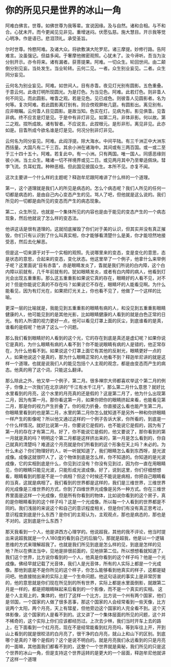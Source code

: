 # 你的所见只是世界的冰山一角

阿难白佛言。世尊。如佛世尊为我等辈。宣说因缘。及与自然。诸和合相。与不和合。心犹未开。而今更闻见见非见。重增迷闷。伏愿弘慈。施大慧目。开示我等觉心明净。作是语已。悲泪顶礼。承受圣旨。

尔时世尊。怜愍阿难。及诸大众。将欲敷演大陀罗尼。诸三摩提。妙修行路。告阿难言。汝虽强记。但益多闻。于奢摩他微密观照。心犹未了。汝今谛听。吾当为汝分别开示。亦令将来。诸有漏者。获菩提果。阿难。一切众生。轮回世间。由二颠倒分别见妄。当处发生。当业轮转。云何二见。一者。众生别业妄见。二者。众生同分妄见。

云何名为别业妄见。阿难。如世间人。目有赤眚。夜见灯光别有圆影。五色重叠。于意云何。此夜灯明所现圆光。为是灯色。为当见色。阿难。此若灯色。则非眚人何不同见。而此圆影。唯眚之观。若是见色。见已成色。则彼眚人见圆影者。名为何等。复次阿难。若此圆影离灯别有。则合傍观屏帐几筵。有圆影出。离见别有。应非眼瞩。云何眚人目见圆影。是故当知。色实在灯。见病为影。影见俱眚。见眚非病。终不应言是灯是见。于是中有非灯非见。如第二月。非体非影。何以故。第二之观。捏所成故。诸有智者。不应说言。此捏根元。是形非形。离见非见。此亦如是。目眚所成今欲名谁是灯是见。何况分别非灯非见。

云何名为同分妄见。阿难。此阎浮提。除大海水。中间平陆。有三千洲正中大洲东西括量。大国凡有二千三百。其余小洲在诸海中。其间或有三两百国。或一或二至于三十四十五十。阿难。若复此中。有一小洲。只有两国。唯一国人。同感恶缘则彼小洲。当土众生。睹诸一切不祥境界或见二日。或见两月其中乃至晕适佩玦。彗孛飞流。负耳虹霓。种种恶相。但此国见彼国众生。本所不见。亦复不闻。

这次主要讲一个什么样的主题呢？释迦牟尼跟阿难讲了什么样的一个道理。

第一，这个道理就是我们人的所见是病态的。怎么个病态呢？我们人所见的任何一切都是病态的，是由自己内心变态产生的见。骂人了吧，但他就是这么说的。我们所见的一切都是由所见的变态而产生的病态现象。

第二，众生所见，也就是一个集体所见的内容也是由于能见的变态产生的一个病态现象，然后他就说了怎么样的变态法。

他讲这话是很有道理的。这就彻底摧毁了你们对于美的认识，但其实并没有真正摧毁，你们只有认识到了什么叫真实相，你才能够看清楚什么是美，你才能坦然地接受恶，然后去化解恶。

但是这一切来源于对于一个实相的观照。先说哪里来的变态，变是变化的意思，态是状态的意思，合起来的变态，变化状态。他这里举了一个例子，他拿什么来举例子呢？这里面说“目有赤眚”，赤是眼睛发炎了，眚就是我们所说的白内障，这个白内障以前就有，几千年前就有的。犹如眼睛发炎，或者有白内障的病人，他看到灯光会出现五重重影。那么这五重重影如果说它真的存在，眼睛好的人看不见，对不对？但是你能说它真的不存在吗？如果说它不存在，眼睛坏的人能看见啊。为什么能看见，因为有灯光在，如果把灯光关上，你也看不见了，他做了一个这样的比喻。

更深一层的比喻就是，我能见到五重重影的眼睛有病的人，和没见到五重重影眼睛健康的人，他可能见到的是其他光影，比如眼睛健康的人看到的就是白色正常的日光。有的人所谓的视力更好一点，他可以看见灯罩上面的灰尘，到底谁看的是真，谁看的是假呢？他讲了这么一个问题。

那么我们看到眼睛好的人看到的这个光，它的存在到底是真还是虚幻呢？如果你说它是真的，为什么眼睛有病的人看不到？你不能说眼睛有病的人是错的，他正常存在，为什么他看不到。如果说这个灯罩上面它有其他的反射光，眼睛更好一点的人，如果他说这个是真的，那为什么眼睛正常的人他看不到？释迦牟尼讲的就是这样一个道理。也就是说我们人的能见包括个人主观的观念，都是由变态而产生的病态。他真的用了这个词，只能这么翻译。

那么除此之外，他又举一个例子，第二月。很多禅宗大师都喜欢举这个第二月的例子，你像上一次我们在北京讲的“千江有水千江月”，那么第二月什么意思？就好比水里看到的月亮，这个水里的月亮真的还是假的？这是第二月了，他为什么出现第二月，因为有第一月。那你看这第一月，如果你把你的眼睛挤起来看，也能看见第二月，那是你的视力产生折叠了。你的视力折叠，你直接这么看也能产生第二月。你眼睛里看到的也是第二月，水里的第二月你怎么就知道不是另外一种和你挤眼睛一样产生的影像呢？所以他又通过这样的一个例子告诉大家，你所看的，到底是一个什么样情况。就好比说第一月，你要说它是假的，也不能说它是假的，因为有了第一月的存在才有第二月。好了，你不能说它是假的，他又要说了，那你看到的第一月就是真的吗？明明这个第二月都是这样挤出来的，第一月是怎么看到的，你自己就真的清楚吗？难道这个月亮就是你们所看到的这个形象在天上吗？未必的。为什么未必？你们物理好的人，听一听就知道了，我们眼睛怎么看到东西呀，是光波成像。成像这就很吓人了，这个物体到底是怎么样，你不知道的。你知道的是光波成像，它的实相到底是什么，你见到过没有？你没有见到过，因为你一直在用眼睛见，你的眼睛只能见光波，只能形成光波成像。好了，说到这里，你们仔细想想看，眼睛看到的那是不是一个病相？但这个时候还不能说是病相，你把自己眼睛看的当真，这就是病相了。我们看到的世界都是这样的，我们是三维世界，三维世界的光成像是三维世界的方式，你到了四维世界光成像是另外一种方式。你在三维世界里面是这样一个光成像，但是所有你看到的物体，比如说你看到的这个房子，真的是你眼睛看到的这个样子吗？这是一个光成像。所以每一个人看到的世界都是不同的。我们浅层的来说这个和自己的意识程度相关，但是你们有没有真正思考过，意识程度到底是什么东西？是你们的主观认为，主观观点，那也是病态的，那也是不对的。这到底是什么东西？

那天我看到一个人，他是讲西方心理学的。他说超我，其他的我不评论，他当时提出来说超我就是一个人180度的看到自己的后脑勺，那就是超我，他是以一个逻辑思维的方式来理解超我了。也就是我们所见到底是怎么样的见，到底是怎样的见地？所以在佛法当中，见地是排很前面的，见地排第二位。所以想想看就知道了，我们这个世界，比方说你看到的一个人，他真是你看到的这个样子吗？他是一个光成像。佛经早就记载了光音体，我们人是光音体，所有的人实际上都是一个光成像。那他到底是不是你所见的这个样子，你怎么能够看到他真实的样子，这都是疑问吧。他直接抛出来的实际上是一个生命问题。他这句话说的事实上是非常厉害的，他的意思就是你们现在所见到的所有世界，实际上都是水里面倒影，就跟第二月是一样的，都是把眼睛眯起来后看到的一个影像，而不是一个真实的实相。 这是个人主观上的，集体的，他打了这样一个比方，比方说一个州有两个国家，他们是邻国，一个国家的人做了很多恶事，那这个国家的人会经常看到一些天像，比方说两个太阳，两个月亮，天上有彗星，但他旁边这个国家的人完全看不到。这个天体影像，这个国家的人是看不到的。这又讲了一个集体层面的所见的问题，这个并不稀奇的，这个实际上你们应该都经历过。上次去少林，我们当时开车上去的路上，在下面看到一个红月亮，现在不是经常能看到红月亮吗，等到车往上开，开到山上看到的就是很皎洁的白月亮了，很干净的白月亮，就山上和山下的区别。到底哪个是真的？哪个是假的？这个是说不明白的。就是月亮我们永远看到的只是月亮的一面嘛，其他面我们都看不到的，这整个一个世界就是奥秘，我们所见的只是这个世界的冰山一角，但是支持这个世界运转的是更大的一个层面，释迦牟尼他就讲了这样一个道理

